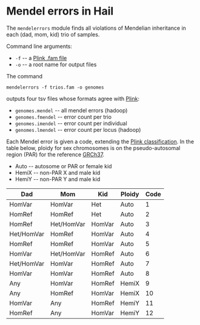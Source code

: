 # Mendel errors in Hail

The `mendelerrors` module finds all violations of Mendelian inheritance in each (dad, mom, kid) trio of samples.

Command line arguments:
 - `-f` -- a [Plink .fam file](https://www.cog-genomics.org/plink2/formats#fam)
 - `-o` -- a root name for output files

The command
```
mendelerrors -f trios.fam -o genomes
```
outputs four tsv files whose formats agree with [Plink](https://www.cog-genomics.org/plink2/formats#mendel):

- `genomes.mendel` -- all mendel errors (hadoop)
- `genomes.fmendel` -- error count per trio
- `genomes.imendel` -- error count per individual
- `genomes.lmendel` -- error count per locus (hadoop)

Each Mendel error is given a code, extending the [Plink classification](https://www.cog-genomics.org/plink2/basic_stats#mendel).
In the table below, ploidy for sex chromosomes is  on the pseudo-autosomal region (PAR) for the reference [GRCh37](http://www.ncbi.nlm.nih.gov/projects/genome/assembly/grc/human/).

- Auto -- autosome or PAR or female kid
- HemiX -- non-PAR X and male kid
- HemiY -- non-PAR Y and male kid


Dad    | Mom    | Kid    | Ploidy | Code
---    | ---    | ---    | ---    | ---
HomVar | HomVar |    Het | Auto   | 1
HomRef | HomRef |    Het | Auto   | 2
HomRef | Het/HomVar | HomVar | Auto   | 3
Het/HomVar | HomRef | HomVar | Auto   | 4
HomRef | HomRef | HomVar | Auto   | 5
HomVar | Het/HomVar | HomRef | Auto   | 6
Het/HomVar | HomVar | HomRef | Auto   | 7
HomVar | HomVar | HomRef | Auto   | 8
Any   | HomVar | HomRef | HemiX  | 9
Any   | HomRef | HomVar | HemiX  | 10
HomVar | Any   | HomRef | HemiY  | 11
HomRef | Any   | HomVar | HemiY  | 12

